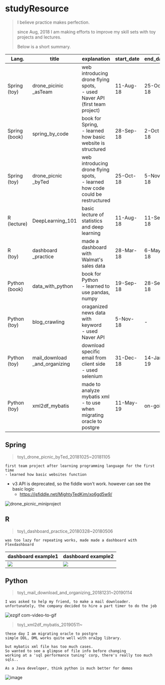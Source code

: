 # studyResource

>  I believe practice makes perfection.
>
> since Aug, 2018 I am making efforts to improve my skill sets with toy projects and lectures.
>
> Below is a short summary.

| Lang.              | title                         | explanation                                                  | start_date | end_date  |
| ------------------ | ----------------------------- | ------------------------------------------------------------ | ---------- | --------- |
| Spring<br />(toy)  | drone_picinic<br /> _asTeam   | web introducing drone flying   spots, <br />- used Naver API (first team project) | 11-Aug-18  | 25-Oct-18 |
| Spring<br />(book) | spring_by_code                | book   for Spring,<br /> - learned how basic website is structured | 28-Sep-18  | 2-Oct-18  |
| Spring<br />(toy)  | drone_picnic <br />_byTed     | web   introducing drone flying spots, <br />- learned how code could be restructured | 25-Oct-18  | 5-Nov-18  |
| R<br />(lecture)   | DeepLearning_101              | basic   lecture of statistics and deep learning              | 11-Aug-18  | 11-Sep-18 |
| R<br />(toy)       | dashboard<br />_practice      | made   a dashboard with Walmat's sales data                  | 28-Mar-18  | 6-May-18  |
| Python<br />(book) | data_with_python              | book   for Python<br /> - learned to use pandas, numpy       | 19-Sep-18  | 28-Sep-18 |
| Python<br />(toy)  | blog_crawling                 | oraganized   news data with keyword<br /> - used Naver API   | 5-Nov-18   | -         |
| Python<br />(toy)  | mail_download _and_organizing | download   specific email from client side <br />- used selenium | 31-Dec-18  | 14-Jan-19 |
| Python<br />(toy)  | xml2df_mybatis                | made   to analyze mybatis xml <br />- to   use when migrating oracle to postgre | 11-May-19  | on-going  |



## Spring

> toy)_drone_picnic_byTed_20181025~20181105

```
first team project after learning programming language for the first time
- learned how basic websites function
```

- v3 API is deprecated, so the fiddle won't work. however can see the basic logic
  - https://jsfiddle.net/MightyTedKim/xo6gd5w9/

![drone_picnic_miniproject](https://user-images.githubusercontent.com/38391144/45581366-8560e780-b8d7-11e8-96a2-6c8293ffbf71.gif)



## R

> toy)_dashboard_practice_20180328~20180506

```
was too lazy for repeating works, made made a dashboard with Flexdashboard
```



| dashboard example1                                           | dashboard example2                                           |
| ------------------------------------------------------------ | ------------------------------------------------------------ |
| <img src="https://user-images.githubusercontent.com/38391144/57567302-e82c6380-7411-11e9-93cf-7c0f71cf383f.png" > | <img src="https://user-images.githubusercontent.com/38391144/57567306-f11d3500-7411-11e9-9afb-9c3eafd364df.png"> |





## Python

>toy)_mail_download_and_organizing_20181231~20190114

```
I was asked to help my friend, to make a mail downloader. 
unfortunately, the company decided to hire a part timer to do the job
```

![ezgif com-video-to-gif](https://user-images.githubusercontent.com/38391144/57568819-5b8ca000-7427-11e9-9be7-ad48efe5446f.gif)

> toy)_xml2df_mybatis_20190511~

```
these day I am migrating oracle to postgre
simple DDL, DML works quite well with ora2pg library.

but mybatis xml file has too much cases.
So wanted to see a glimpse of file info before changing
working at a 'sql performance tuning' corp, there's really too much sqls..

As a Java developer, think python is much better for demos
```


![image](https://user-images.githubusercontent.com/38391144/57567626-24ae8e00-7417-11e9-8ceb-2f50be458163.png)

